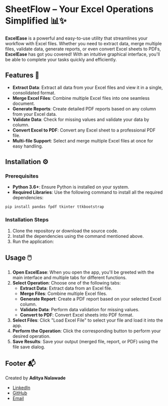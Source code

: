 # **SheetFlow** – Your Excel Operations Simplified 📊✨

**ExcelEase** is a powerful and easy-to-use utility that streamlines your workflow with Excel files. Whether you need to extract data, merge multiple files, validate data, generate reports, or even convert Excel sheets to PDFs, **ExcelEase** has got you covered! With an intuitive graphical interface, you'll be able to complete your tasks quickly and efficiently.

## Features 🌟

- **Extract Data**: Extract all data from your Excel files and view it in a single, consolidated format.
- **Merge Excel Files**: Combine multiple Excel files into one seamless document.
- **Generate Reports**: Create detailed PDF reports based on any column from your Excel data.
- **Validate Data**: Check for missing values and validate your data by column.
- **Convert Excel to PDF**: Convert any Excel sheet to a professional PDF file.
- **Multi-file Support**: Select and merge multiple Excel files at once for easy handling.

## Installation ⚙️

### Prerequisites

- **Python 3.6+**: Ensure Python is installed on your system.
- **Required Libraries**: Use the following command to install all the required dependencies:

```bash
pip install pandas fpdf tkinter ttkbootstrap
```

### Installation Steps

1. Clone the repository or download the source code.
2. Install the dependencies using the command mentioned above.
3. Run the application:


## Usage 🖱️

1. **Open ExcelEase**: When you open the app, you'll be greeted with the main interface and multiple tabs for different functions.
2. **Select Operation**: Choose one of the following tabs: 
   - **Extract Data**: Extract data from an Excel file.
   - **Merge Files**: Combine multiple Excel files.
   - **Generate Report**: Create a PDF report based on your selected Excel column.
   - **Validate Data**: Perform data validation for missing values.
   - **Convert to PDF**: Convert Excel sheets into PDF format.
3. **Select Files**: Click "Load Excel File" to select your file and load it into the app.
4. **Perform the Operation**: Click the corresponding button to perform your desired operation.
5. **Save Results**: Save your output (merged file, report, or PDF) using the file save dialog.



## Footer 📬

Created by **Aditya Nalawade**  
- [LinkedIn](https://www.linkedin.com/in/aditya-nalawade-a4b081297?utm_source=share&utm_campaign=share_via&utm_content=profile&utm_medium=android_app)  
- [GitHub](https://github.com/Adiiiicodes)  
- [Email](mailto:adityacodes8@gmail.com)
